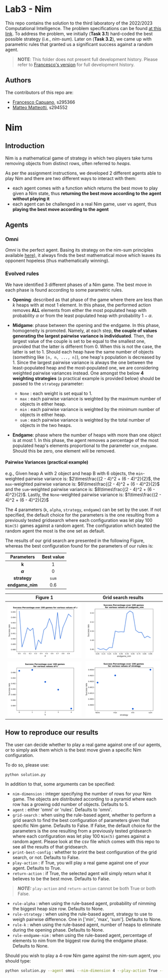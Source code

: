 # Lab3 - Nim
This repo contains the solution to the third laboratory of the 2022/2023 Computational Intelligence. The problem specifications can be found [at this link](https://github.com/squillero/computational-intelligence/blob/master/2022-23/lab3_nim.ipynb). To address the problem, we initially (**Task 3.1**) hard-coded the best possible strategy (i.e., *nim-sum*). Later on (**Task 3.2**), we came up with parametric rules that granted us a significant success against a random agent.
> **NOTE**: This folder does not present full development history. Please refer to [Francesco's version](https://github.com/fracapuano/NimAgent) for full development history.

## Authors
The contributors of this repo are:
* [Francesco Capuano](https://github.com/fracapuano/CompIntelligence_2022), s295366 
* [Matteo Matteotti](https://github.com/mttmtt31/compIntelligence_2022), s294552  

# Nim
## Introduction
Nim is a mathematical game of strategy in which two players take turns removing objects from distinct rows, often referred to *heaps*.

As per the assignment instructions, we developed 2 different agents able to play Nim and there are two different ways to interact with them:

- each agent comes with a function which returns the best move to play given a Nim state, thus **returning the best move according to the agent without playing it**
- each agent can be challenged in a real Nim game, user vs agent, thus **playing the best move according to the agent**

## Agents
### Omni
*Omni* is the perfect agent. Basing its strategy on the nim-sum principles available [here](https://en.wikipedia.org/wiki/Nim#Mathematical_theory)), it always finds the best mathematical move which leaves its opponent hopeless (thus mathematically winning). 

### Evolved rules
We have identified 3 different phases of a Nim game. The best move in each phase is found according to some parametric rules.

- **Opening**: described as that phase of the game where there are less than $k$ heaps with at most $1$ element. In this phase, the performed action removes **ALL** elements from either the most populated heap with probability $\alpha$ or from the least populated heap with probability $1 - \alpha$.

- **Midgame**: phase between the opening and the endgame. In this phase, homogeneity is promoted. Namely, at each step, **the couple of values generating the largest pairwise variance is individuated**. Then, the largest value of the couple is set to be equal to the smallest one, provided that the latter is different from 0. When this is not the case, the latter is set to 1. Should each heap have the same number of objects (something like `[n, n, ..., n]`), one heap's population is decreased by 1. Since the largest pairwise variance is always the one between the least-populated heap and the most-populated one, we are considering weighted pairwise variances instead. One amongst the below **4 weighting strategies** (a practical example is provided below) should be passed to the `strategy` parameter:

  - `None` : each weight is set equal to 1.
  - `max` : each pairwise variance is weighted by the maximum number of objects in either heap. 
  - `min` : each pairwise variance is weighted by the minimum number of objects in either heap.
  - `sum` : each pairwise variance is weighted by the total number of objects in the two heaps.

- **Endgame**: phase where the number of heaps with more than one object is at most 1. In this phase, the agent removes a percentage of the most populated heap's elements proportional to the parameter `nim_endgame`. Should this be zero, one element will be removed.

#### Pairwise Variances (practical example)
e.g., Given heap A with 2 object and heap B with 6 objects, the `min`-weighted pairwise variance is: 
$2\times\frac{(2 - 4)^2 + (6 - 4)^2}{2}$, the `max`-weighted pairwise variance is: 
$6\times\frac{(2 - 4)^2 + (6 - 4)^2}{2}$ and the `sum`-weighted pairwise variance is: 
$8\times\frac{(2 - 4)^2 + (6 - 4)^2}{2}$. Lastly, the `None`-weighted pairwise variance is: 
$1\times\frac{(2 - 4)^2 + (6 - 4)^2}{2}$

The 4 parameters (`k`, `alpha`, `strategy`, `endgame`) can be set by the user. If not specified, the default choice for the parameters is the one resulting from a previously tested gridsearch where each configuration was let play 100 `Nim(5)` games against a random agent. The configuration which beated the random agent the most is the one set as default. 

The results of our grid search are presented in the following Figure, whereas the best configuration found for the parameters of our rules is: 

| Parameters|Best value |
|:-------------------------:|:-------------------------:|
|**k**|1|
|**$\alpha$**|0|
|**strategy**|`sum`|
|**endgame_nim**|0.6|

|Figure 1 | Grid search results |
|:-------------------------:|:-------------------------:|
|![img](images/success_alpha.svg)|![img](images/success_endgamenim.svg)|
|![img](images/success_k.svg)|![img](images/success_strategy.svg)|

## How to reproduce our results
The user can decide whether to play a real game against one of our agents, or to simply ask them which is the best move given a specific Nim configuration.

To do so, please use:

```bash
python solution.py
```

In addition to that, some arguments can be specified:

- `nim-dimension` : integer specifying the number of rows for your Nim game. The objects are distributed according to a pyramid where each row has a growing odd number of objects. Defaults to 5.
- `agent` : either 'omni' or 'rules'. Defaults to 'omni'.
- `grid-search` : when using the rule-based agent, whether to perform a grid search to find the best configuration of parameters given that specific Nim game. Defaults to False. If False, the default choice for the parameters is the one resulting from a previously tested gridsearch where each configuration was let play 100 `Nim(5)` games against a random agent. Please look at the csv file which comes with this repo to see all the results of that gridsearch.
- `print-best-config` : whether to print the best configuration of the grid search, or not. Defaults to False.
- `play-action` : if True, you will play a real game against one of your agent. Defaults to True.
- `return-action` : if True, the selected agent will simply return what it believes to be the best move. Defaults to False.
> **_NOTE:_** `play-action` and `return-action` cannot be both True or both False.
- `rule-alpha` : when using the rule-based agent, probability of nimming the biggest heap size row. Defaults to None.
- `rule-strategy` : when using the rule-based agent, strategy to use to weigh pairwise difference. One in ['min', 'max', 'sum']. Defaults to None.
- `rule-k` : when using the rule-based agent, number of heaps to eliminate during the opening phase. Defaults to None.
- `rule-endgame-nim` : when using the rule-based agent, percentage of elements to nim from the biggest row during the endgame phase. Defaults to None.

Should you wish to play a 4-row Nim game against the nim-sum agent, you should type:

```bash
python solution.py --agent omni --nim-dimension 4 --play-action True --return-action False
```
